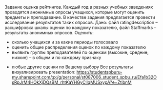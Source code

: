 Задание оценка рейтингов. Каждый год в разных учебных заведениях проводятся анонимные опросы учащихся, которые могут оценить предметы и преподавание. В качестве задания предлагается провести исследование результатов таких опросов. Дано: файл ratingdescription – расшифровка шкалы оценки по каждому показателю, файл Staffmarks – результаты анонимных опросов. 
Оценить:
- сколько учащихся и за какие периоды голосовало
- оценить общие распределения оценок по каждому показателю
- выявить группы преподавателей по оценкам (высокие, средние, низкие) – в общем и по каждому признаку 
+ любые другие оценки по Вашему выбору
 Все результаты визуализировать
presentation: https://studentspburu-my.sharepoint.com/:p:/g/personal/st087006_student_spbu_ru/Efa1b32OsRpJrM4HOkXjDQsBM_rhtKaYHGyCllqMUSxypA?e=ZtibnM
